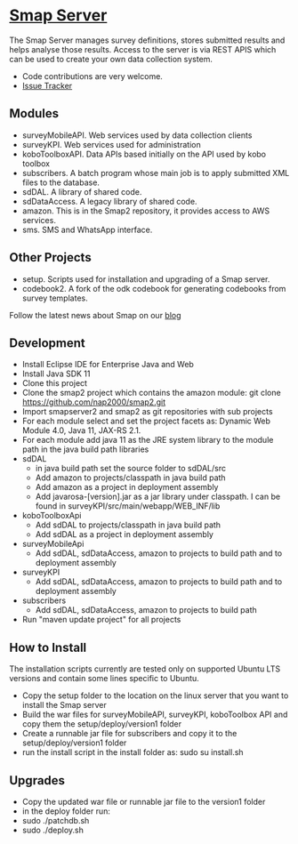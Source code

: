 [Smap Server](http://www.smap.com.au) 
======

The Smap Server manages survey definitions, stores submitted results and helps analyse those results.  Access to the server is via REST APIS which can be used to create your own data 
collection system.

* Code contributions are very welcome. 
* [Issue Tracker](https://github.com/smap-consulting/smapserver/issues)

Modules
-------
* surveyMobileAPI. Web services used by data collection clients
* surveyKPI.  Web services used for administration
* koboToolboxAPI.  Data APIs based initially on the API used by kobo toolbox
* subscribers.  A batch program whose main job is to apply submitted XML files to the database.
* sdDAL.  A library of shared code.
* sdDataAccess.  A legacy library of shared code.
* amazon. This is in the Smap2 repository, it provides access to AWS services.
* sms.  SMS and WhatsApp interface.

Other Projects
--------------

* setup.  Scripts used for installation and upgrading of a Smap server.
* codebook2.  A fork of the odk codebook for generating codebooks from survey templates.

Follow the latest news about Smap on our [blog](http://blog.smap.com.au)

Development
-----------

*  Install Eclipse IDE for Enterprise Java and Web
*  Install Java SDK 11
*  Clone this project
*  Clone the smap2 project which contains the amazon module: git clone https://github.com/nap2000/smap2.git
*  Import smapserver2 and smap2 as git repositories with sub projects
*  For each module select and set the project facets as: Dynamic Web Module 4.0, Java 11, JAX-RS 2.1.
*  For each module add java 11 as the JRE system library to the module path in the java build path libraries
*  sdDAL
    *  in java build path set the source folder to sdDAL/src
    *  Add amazon to projects/classpath in java build path
    *  Add amazon as a project in deployment assembly
    *  Add javarosa-[version].jar as a jar library under classpath.  I can be found in surveyKPI/src/main/webapp/WEB_INF/lib
*  koboToolboxApi
    *  Add sdDAL to projects/classpath in java build path 
    *  Add sdDAL as a project in deployment assembly
*  surveyMobileApi
    *  Add sdDAL, sdDataAccess, amazon to projects to build path and to deployment assembly
*  surveyKPI
    *  Add sdDAL, sdDataAccess, amazon to projects to build path and to deployment assembly
*  subscribers
    *  Add sdDAL, sdDataAccess, amazon to projects to build path
*  Run "maven update project" for all projects

How to Install
--------------

The installation scripts currently are tested only on supported Ubuntu LTS versions and contain some lines specific to Ubuntu.

*  Copy the setup folder to the location on the linux server that you want to install the Smap server
*  Build the war files for surveyMobileAPI, surveyKPI, koboToolbox API and copy them the setup/deploy/version1 folder 
*  Create a runnable jar file for subscribers and copy it to the setup/deploy/version1 folder
*  run the install script in the install folder as: sudo su install.sh

Upgrades
--------

*  Copy the updated war file or runnable jar file to the version1 folder
*  in the deploy folder run:
*    sudo ./patchdb.sh
*    sudo ./deploy.sh
